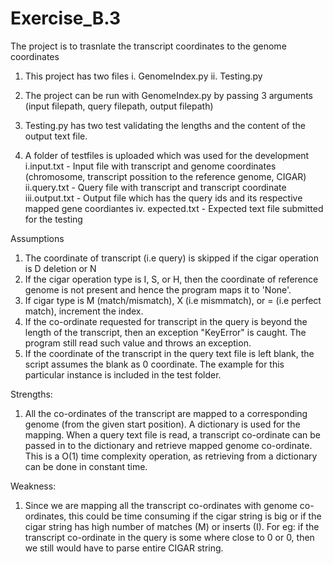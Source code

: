 # Exercise_B.3
The project is to trasnlate the transcript coordinates to the genome coordinates

1. This project has two files 
    i. GenomeIndex.py 
    ii. Testing.py

2. The project can be run with GenomeIndex.py by passing 3 arguments (input filepath, query filepath, output filepath)
3. Testing.py has two test validating the lengths and the content of the output text file.
4. A folder of testfiles is uploaded which was used for the development
        i.input.txt - Input file with transcript and genome coordinates (chromosome, transcript possition to the reference genome, CIGAR)
        ii.query.txt - Query file with transcript and transcript coordinate
        iii.output.txt - Output file which has the query ids and its respective mapped gene coordiantes
        iv. expected.txt - Expected text file submitted for the testing  


Assumptions 
1. The coordinate of transcript (i.e query) is skipped if the cigar operation is D deletion or N 
2. If the cigar operation type is I, S, or H, then the coordinate of reference genome is not present and hence the program maps it to 'None'. 
3. If cigar type is M (match/mismatch), X (i.e mismmatch), or = (i.e perfect match), increment the index.
4. If the co-ordinate requested for transcript in the query is beyond the length of the transcript, then an exception "KeyError" is caught. The program still read such value and throws an exception.
5. If the coordinate of the transcript in the query text file is left blank, the script assumes the blank as 0 coordinate. The example for this particular instance is included in the test folder. 


Strengths:
1. All the co-ordinates of the transcript are mapped to a corresponding genome (from the given start position). A dictionary is used for the mapping. When a query text file is read, a transcript co-ordinate can be passed in to the dictionary and retrieve mapped genome co-ordinate. This is a O(1) time complexity operation, as retrieving from a dictionary can be done in constant time.

Weakness:
1. Since we are mapping  all the transcript co-ordinates with genome co-ordinates, this could be time consuming if the cigar string is big or if the cigar string has high number of matches (M) or inserts (I). For eg: if the transcript co-ordinate in the query is some where close to 0 or 0, then we still would have to parse entire CIGAR string. 


